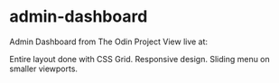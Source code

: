 # admin-dashboard
Admin Dashboard from The Odin Project
View live at:

Entire layout done with CSS Grid.
Responsive design.
Sliding menu on smaller viewports.
